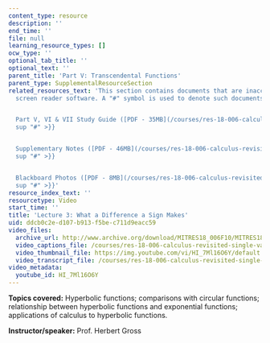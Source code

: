 ```yaml
---
content_type: resource
description: ''
end_time: ''
file: null
learning_resource_types: []
ocw_type: ''
optional_tab_title: ''
optional_text: ''
parent_title: 'Part V: Transcendental Functions'
parent_type: SupplementalResourceSection
related_resources_text: 'This section contains documents that are inaccessible to
  screen reader software. A "#" symbol is used to denote such documents.


  Part V, VI & VII Study Guide ([PDF - 35MB](/courses/res-18-006-calculus-revisited-single-variable-calculus-fall-2010/resources/mitres_18_006_study_5_6_7)){{<
  sup "#" >}}


  Supplementary Notes ([PDF - 46MB](/courses/res-18-006-calculus-revisited-single-variable-calculus-fall-2010/resources/mitres_18_006_supp_notes-1)){{<
  sup "#" >}}


  Blackboard Photos ([PDF - 8MB](/courses/res-18-006-calculus-revisited-single-variable-calculus-fall-2010/resources/mitres_18_006_blackboard-1)){{<
  sup "#" >}}'
resource_index_text: ''
resourcetype: Video
start_time: ''
title: 'Lecture 3: What a Difference a Sign Makes'
uid: ddcb0c2e-d107-b913-f5be-c711d9eacc59
video_files:
  archive_url: http://www.archive.org/download/MITRES18_006F10/MITRES18_006F10_26_0503_300k.mp4
  video_captions_file: /courses/res-18-006-calculus-revisited-single-variable-calculus-fall-2010/76436f60fcc75ebe9e2b5d98ad021afb_HI_7Ml16O6Y.vtt
  video_thumbnail_file: https://img.youtube.com/vi/HI_7Ml16O6Y/default.jpg
  video_transcript_file: /courses/res-18-006-calculus-revisited-single-variable-calculus-fall-2010/8c5d53449116b65b01b5e90f5496c91d_HI_7Ml16O6Y.pdf
video_metadata:
  youtube_id: HI_7Ml16O6Y
---
```


**Topics covered:** Hyperbolic functions; comparisons with circular functions; relationship between hyperbolic functions and exponential functions; applications of calculus to hyperbolic functions.

**Instructor/speaker:** Prof. Herbert Gross
